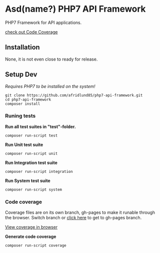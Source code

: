 # Asd(name?) PHP7 API Framework

PHP7 Framework for API applications.

[check out Code Coverage](http://afridlund85.github.io/php7-api-framework/)

## Installation

None, it is not even close to ready for release.

## Setup Dev

*Requires PHP7 to be installed on the system!*

```
git clone https://github.com/afridlund85/php7-api-framework.git
cd php7-api-framework
composer install
```

### Runing tests

**Run all test suites in "test"-folder.**
```
composer run-script test
```

**Run Unit test suite**
```
composer run-script unit
```

**Run Integration test suite**
```
composer run-script integration
```

**Run System test suite**
```
composer run-script system
```

### Code coverage

Coverage files are on its own branch, gh-pages to make it runable through the browser. Switch branch or [click here](https://github.com/afridlund85/php7-api-framework/tree/gh-pages) to get to gh-pages branch.

[View coverage in browser](http://afridlund85.github.io/php7-api-framework/coverage/)

**Generate code coverage**

```
composer run-script coverage
```